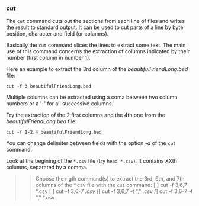 ### *cut*

The `cut` command cuts out the sections from each line of files and writes the result to standard output. 
It can be used to cut parts of a line by byte position, character and field (or columns). 

Basically the `cut` command slices the lines to extract some text.
The main use of this command concerns the extraction of columns indicated by their number (first column in number 1).

Here an example to extract the 3rd column of the _beautifulFriendLong.bed_ file:

`cut -f 3 beautifulFriendLong.bed`

Multiple columns can be extracted using a coma between two column numbers or a '-' for all successive columns.

Try the extraction of the 2 first columns and the 4th one from the _beautifulFriendLong.bed_ file:

`cut -f 1-2,4 beautifulFriendLong.bed`

You can change delimiter between fields with the option _-d_ of the `cut` command. 

Look at the begining of the `*.csv` file (try `head *.csv`). 
It contains XXth columns, separated by a comma.

>>Choose the rigth command(s) to extract the 3rd, 6th, and 7th columns of the *.csv file with the `cut` command:
[ ] cut -f 3,6,7 *.csv
[ ] cut -f 3,6-7 *.csv
[*] cut -f 3,6,7 -t "," *.csv
[*] cut -f 3,6-7 -t "," *.csv




